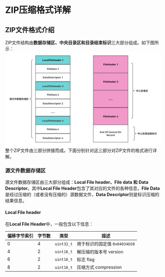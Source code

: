 # ZIP压缩格式详解

## ZIP文件格式介绍

ZIP文件结构由**数据存储区、中央目录区和目录结束标识**三大部分组成。如下图所示：
![ZIP文件格式](./images/ZIP文件格式.svg)
整个ZIP文件由三部分拼接而成。下面分别针对这三部分对ZIP文件的格式进行详解。

### 源文件数据存储区

源文件数据存储区由三大部分组成：**Local File header、File data 和 Data Descriptor**。其中**Local File Header**包含了其对应的文件的各种信息，**File Data**是经过压缩的（或者没有压缩的）源数据文件，**Data Descriptor**则是标识压缩的结果信息。

#### Local File header

在**Local File Header**中，一般包含以下信息：

|偏移字节索引|字节数|类型|描述|
|--|--|--|--|
|0|4|`uint32_t`|用于标识的固定值 `0x04034b50`|
|4|2|`uint16_t`|解压缩的版本号 version|
|6|2|`uint16_t`|标志 flag|
|8|2|`uint16_t`|压缩方式 compression|

